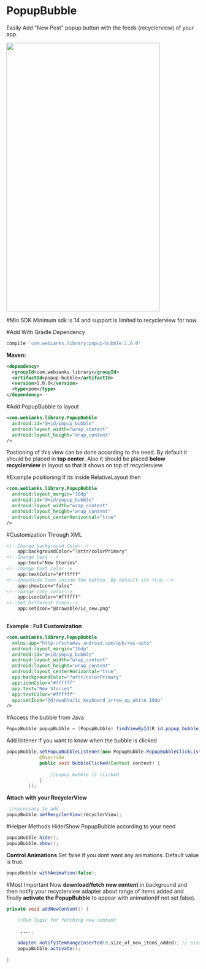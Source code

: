 # PopupBubble
Easily Add  "New Post" popup button with the feeds (recyclerview) of your app.

<img src="http://www.webianks.com/popupbubble/2.png" height="700" width="400" >

#Min SDK
Minimum sdk is 14 and support is limited to recyclerview for now.

#Add With Gradle Dependency
```groovy
compile 'com.webianks.library:popup-bubble:1.0.0'
```
**Maven:**
```xml
<dependency>
  <groupId>com.webianks.library</groupId>
  <artifactId>popup-bubble</artifactId>
  <version>1.0.0</version>
  <type>pom</type>
</dependency>
```
#Add PopupBubble to layout
```xml
<com.webianks.library.PopupBubble
  android:id="@+id/popup_bubble"
  android:layout_width="wrap_content"
  android:layout_height="wrap_content"
/>
```
Postioning of this view can be done according to the need. By default it should be placed in <b>top center</b>. Also it should be placed <b>below recyclerview</b> in layout so that it shows on top of recyclerview.

#Example positioning
If its inside RelativeLayout then
```xml
<com.webianks.library.PopupBubble
  android:layout_margin="16dp"
  android:id="@+id/popup_bubble"
  android:layout_width="wrap_content"
  android:layout_height="wrap_content"
  android:layout_centerHorizontal="true"
/>
```
#Customization Through XML
```xml
<!--Change background Color-->
    app:backgroundColor="?attr/colorPrimary"
<!--Change text -->
    app:text="New Stories"
<!--Change text color-->
    app:textColor="#ffffff"
<!--Show/Hide Icon inside the button. By default its true.-->
    app:showIcon="false"
<!--Change icon color-->
    app:iconColor="#ffffff"
<!--Set Different Icons-->
    app:setIcon="@drawable/ic_new.png"
        
```
**Example : Full Customization**
```xml
<com.webianks.library.PopupBubble
  xmlns:app="http://schemas.android.com/apk/res-auto"
  android:layout_margin="16dp"
  android:id="@+id/popup_bubble"
  android:layout_width="wrap_content"
  android:layout_height="wrap_content"
  android:layout_centerHorizontal="true"
  app:backgroundColor="?attr/colorPrimary"
  app:iconColor="#ffffff"
  app:text="New Stories"
  app:textColor="#ffffff"
  app:setIcon="@drawable/ic_keyboard_arrow_up_white_18dp"
/>

```
#Access the bubble from Java
```java
PopupBubble popupBubble = (PopupBubble) findViewById(R.id.popup_bubble);
```
Add listener if you want to know when the bubble is clicked
```java
popupBubble.setPopupBubbleListener(new PopupBubble.PopupBubbleClickListener() {
            @Override
            public void bubbleClicked(Context context) {
  
                //popup_bubble is clicked  
            }
        });
```
**Attach with your RecyclerView**
```java
 //necessary to add
popupBubble.setRecyclerView(recyclerView);
```
#Helper Methods
Hide/Show PopupBubble according to your need
```java
popupBubble.hide();
popupBubble.show();
```
**Control Animations**
Set false if you dont want any animations. Default value is true.
```java
popupBubble.withAnimation(false);
```
#Most Important
Now <b>download/fetch new content</b> in background and then notify your recyclerview adapter about range of items added and finally <b>activate the PopupBubble</b> to appear with animation(if not set false).
```java
private void addNewContent() {

    //Own logic for fetching new content
         
     .....      
       
    adapter.notifyItemRangeInserted(0,size_of_new_items_added); // size_of_new_items_added = 10 if 10 new items are added.
    popupBubble.activate(); 
        
}
```


